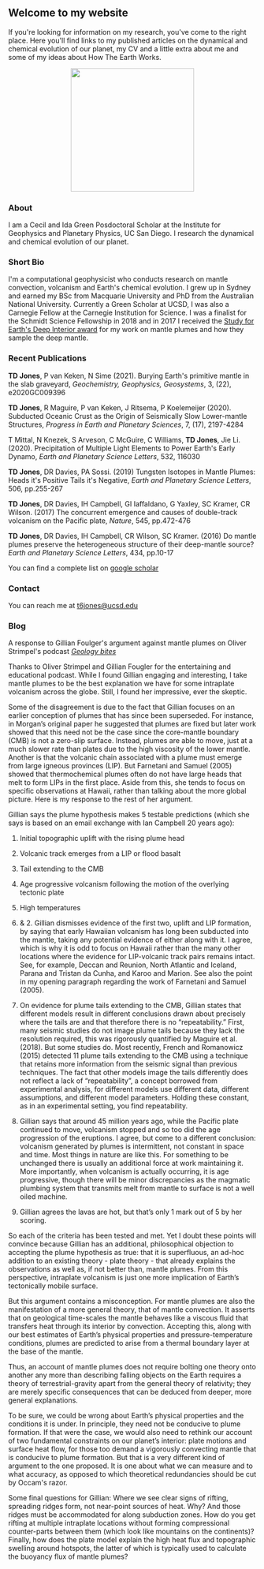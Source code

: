 ## Welcome to my website

If you're looking for information on my research, you've come to the right place. Here you'll find links to my published articles on the dynamical and chemical evolution of our planet, my CV and a little extra about me and some of my ideas about How The Earth Works.

<p align="center">
  <img width="250" height="250" src="https://user-images.githubusercontent.com/39965951/88488703-e205a280-cf43-11ea-82ea-89721595b164.jpeg">
</p>

### About

I am a Cecil and Ida Green Posdoctoral Scholar at the Institute for Geophysics and Planetary Physics, UC San Diego. I research the dynamical and chemical evolution of our planet.

### Short Bio

I'm a computational geophysicist who conducts research on mantle convection, volcanism and Earth's chemical evolution. I grew up in Sydney and earned my BSc from Macquarie University and PhD from the Australian National University. Currently a Green Scholar at UCSD, I was also a Carnegie Fellow at the Carnegie Institution for Science. I was a finalist for the Schmidt Science Fellowship in 2018 and in 2017 I received the [Study for Earth's Deep Interior award](https://connect.agu.org/sedi/awards) for my work on mantle plumes and how they sample the deep mantle.

### Recent Publications

**TD Jones**, P van Keken, N Sime (2021). Burying Earth's primitive mantle in the slab graveyard, _Geochemistry, Geophysics, Geosystems_, 3, (22), e2020GC009396

**TD Jones**, R Maguire, P van Keken, J Ritsema, P Koelemeijer (2020). Subducted Oceanic Crust as the Origin of Seismically Slow Lower-mantle Structures, _Progress in Earth and Planetary Sciences_, 7, (17), 2197-4284

T Mittal, N Knezek, S Arveson, C McGuire, C Williams, **TD Jones**, Jie Li. (2020). Precipitation of Multiple Light Elements to Power Earth's Early Dynamo, _Earth and Planetary Science Letters_, 532, 116030

**TD Jones**, DR Davies, PA Sossi. (2019) Tungsten Isotopes in Mantle Plumes: Heads it's Positive Tails it's Negative, _Earth and Planetary Science Letters_, 506, pp.255-267

**TD Jones**, DR Davies, IH Campbell, GI Iaffaldano, G Yaxley, SC Kramer, CR Wilson. (2017) The concurrent emergence and causes of double-track volcanism on the Pacific plate, _Nature_, 545, pp.472-476

**TD Jones**, DR Davies, IH Campbell, CR Wilson, SC Kramer. (2016) Do mantle plumes preserve the heterogeneous structure of their deep-mantle source? _Earth and Planetary Science Letters_, 434, pp.10-17

You can find a complete list on [google scholar](https://scholar.google.com.au/citations?hl=en&user=R8tDaXgAAAAJ&view_op=list_works&sortby=pubdate)

### Contact

You can reach me at t6jones@ucsd.edu

### Blog

A response to Gillian Foulger's argument against mantle plumes on Oliver Strimpel's podcast [_Geology bites_](https://podcasts.google.com/feed/aHR0cHM6Ly9hbmNob3IuZm0vcy84MGU3YmI0L3BvZGNhc3QvcnNz/episode/ZmUyMDljNTYtZDc0Mi00Mjc1LTgzYTktYWNiY2M3YmNkODBl?sa=X&ved=0CAUQkfYCahcKEwjAsfPg5sfwAhUAAAAAHQAAAAAQAQ)

Thanks to Oliver Strimpel and Gillian Fougler for the entertaining and educational podcast. While I found Gillian engaging and interesting, I take mantle plumes to be the best explanation we have for some intraplate volcanism across the globe. Still, I found her impressive, ever the skeptic.

Some of the disagreement is due to the fact that Gillian focuses on an earlier conception of plumes that has since been superseded. For instance, in Morgan’s original paper he suggested that plumes are fixed but later work showed that this need not be the case since the core-mantle boundary (CMB) is not a zero-slip surface. Instead, plumes are able to move, just at a much slower rate than plates due to the high viscosity of the lower mantle. Another is that the volcanic chain associated with a plume must emerge from large igneous provinces (LIP). But Farnetani and Samuel (2005) showed that thermochemical plumes often do not have large heads that melt to form LIPs in the first place. Aside from this, she tends to focus on specific observations at Hawaii, rather than talking about the more global picture. Here is my response to the rest of her argument.

Gillian says the plume hypothesis makes 5 testable predictions (which she says is based on an email exchange with Ian Campbell 20 years ago):

1. Initial topographic uplift with the rising plume head
2. Volcanic track emerges from a LIP or flood basalt
3. Tail extending to the CMB
4. Age progressive volcanism following the motion of the overlying tectonic plate
5. High temperatures

1. & 2. Gillian dismisses evidence of the first two, uplift and LIP formation, by saying that early Hawaiian volcanism has long been subducted into the mantle, taking any potential evidence of either along with it. I agree, which is why it is odd to focus on Hawaii rather than the many other locations where the evidence for LIP-volcanic track pairs remains intact. See, for example, Deccan and Reunion, North Atlantic and Iceland, Parana and Tristan da Cunha, and Karoo and Marion. See also the point in my opening paragraph regarding the work of Farnetani and Samuel (2005).

3. On evidence for plume tails extending to the CMB, Gillian states that different models result in different conclusions drawn about precisely where the tails are and that therefore there is no “repeatability.” First, many seismic studies do not image plume tails because they lack the resolution required, this was rigorously quantified by Maguire et al. (2018). But some studies do. Most recently, French and Romanowicz (2015) detected 11 plume tails extending to the CMB using a technique that retains more information from the seismic signal than previous techniques. The fact that other models image the tails differently does not reflect a lack of “repeatability”, a concept borrowed from experimental analysis, for different models use different data, different assumptions, and different model parameters. Holding these constant, as in an experimental setting, you find repeatability.

4. Gillian says that around 45 million years ago, while the Pacific plate continued to move, volcanism stopped and so too did the age progression of the eruptions. I agree, but come to a different conclusion: volcanism generated by plumes is intermittent, not constant in space and time. Most things in nature are like this. For something to be unchanged there is usually an additional force at work maintaining it. More importantly, when volcanism is actually occurring, it is age progressive, though there will be minor discrepancies as the magmatic plumbing system that transmits melt from mantle to surface is not a well oiled machine.

5. Gillian agrees the lavas are hot, but that’s only 1 mark out of 5 by her scoring.

So each of the criteria has been tested and met. Yet I doubt these points will convince because Gillian has an additional, philosophical objection to accepting the plume hypothesis as true: that it is superfluous, an ad-hoc addition to an existing theory - plate theory - that already explains the observations as well as, if not better than, mantle plumes. From this perspective, intraplate volcanism is just one more implication of Earth’s tectonically mobile surface.

But this argument contains a misconception. For mantle plumes are also the manifestation of a more general theory, that of mantle convection. It asserts that on geological time-scales the mantle behaves like a viscous fluid that transfers heat through its interior by convection. Accepting this, along with our best estimates of Earth’s physical properties and pressure-temperature conditions, plumes are predicted to arise from a thermal boundary layer at the base of the mantle.

Thus, an account of mantle plumes does not require bolting one theory onto another any more than describing falling objects on the Earth requires a theory of terrestrial-gravity apart from the general theory of relativity; they are merely specific consequences that can be deduced from deeper, more general explanations.

To be sure, we could be wrong about Earth’s physical properties and the conditions it is under. In principle, they need not be conducive to plume formation. If that were the case, we would also need to rethink our account of two fundamental constraints on our planet’s interior: plate motions and surface heat flow, for those too demand a vigorously convecting mantle that is conducive to plume formation. But that is a very different kind of argument to the one proposed. It is one about what we can measure and to what accuracy, as opposed to which theoretical redundancies should be cut by Occam's razor.

Some final questions for Gillian: Where we see clear signs of rifting, spreading ridges form, not near-point sources of heat. Why? And those ridges must be accommodated for along subduction zones. How do you get rifting at multiple intraplate locations without forming compressional counter-parts between them (which look like mountains on the continents)? Finally, how does the plate model explain the high heat flux and topographic swelling around hotspots, the latter of which is typically used to calculate the buoyancy flux of mantle plumes?


